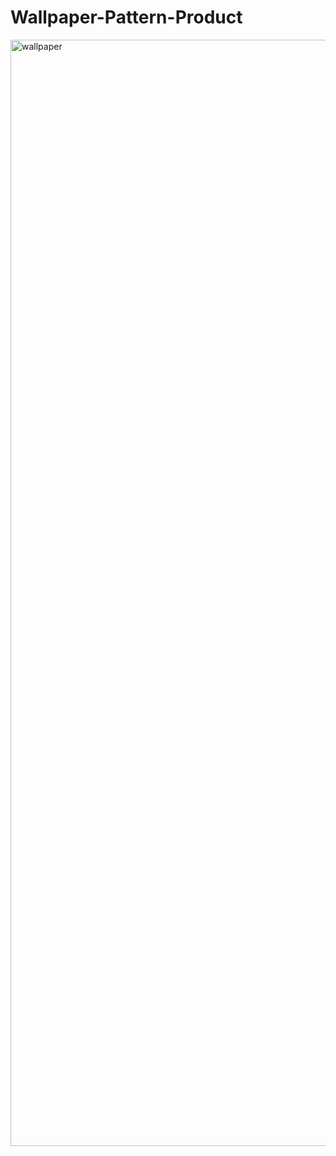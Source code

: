 # Wallpaper-Pattern-Product
<img width="1770" alt="wallpaper" src="https://user-images.githubusercontent.com/10698943/215253957-a1f6f81d-1bf0-420f-9fe3-45b4846d4307.png">

